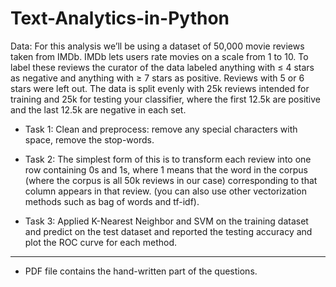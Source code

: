 # Text-Analytics-in-Python

Data:
For this analysis we’ll be using a dataset of 50,000 movie reviews taken from IMDb. IMDb lets users rate movies on a scale from 1 to 10. To label these reviews the curator of the data labeled anything with ≤ 4 stars as negative and anything with ≥ 7 stars as positive. Reviews with 5 or 6 stars were left out. The data is split evenly with 25k reviews intended for training and 25k for testing your classifier, where the first 12.5k are positive and the last 12.5k are negative in each set.

- Task 1: 
Clean and preprocess: remove any special characters with space, remove the stop-words.

- Task 2:
The simplest form of this is to transform each review into one row containing 0s and 1s, where 1 means that the word in the corpus (where the corpus is all 50k reviews in our case) corresponding to that column appears in that review. (you can also use other vectorization methods such as bag of words and tf-idf).

- Task 3: 
Applied K-Nearest Neighbor and SVM on the training dataset and predict on the test dataset and reported the testing accuracy and plot the ROC curve for each method.

------------------------------------------------------------------------------
- PDF file contains the hand-written part of the questions.
